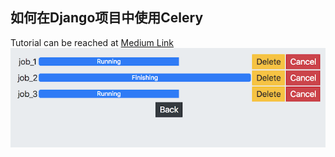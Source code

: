## 如何在Django项目中使用Celery

Tutorial can be reached at [Medium Link](https://medium.com/@mahdi04/simple-async-django-app-with-celery-and-rabbitmq-ad4b1692c380)
![alt text](Supp/progress.png)
